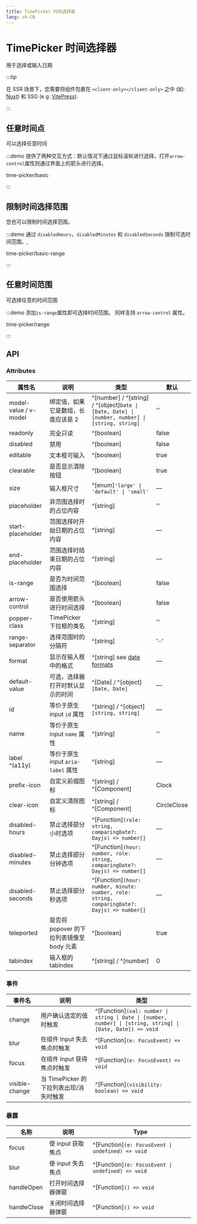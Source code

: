 ```yaml
---
title: TimePicker 时间选择器
lang: zh-CN
---
```


# TimePicker 时间选择器

用于选择或输入日期

:::tip

在 SSR 场景下，您需要将组件包裹在 `<client-only></client-only>` 之中 (如: [Nuxt](https://nuxt.com/v3)) 和 SSG (e.g: [VitePress](https://vitepress.vuejs.org/)).

:::

## 任意时间点

可以选择任意时间

:::demo 提供了两种交互方式：默认情况下通过鼠标滚轮进行选择，打开`arrow-control`属性则通过界面上的箭头进行选择。

time-picker/basic

:::

## 限制时间选择范围

您也可以限制时间选择范围。

:::demo 通过 `disabledHours`，`disabledMinutes` 和 `disabledSeconds` 限制可选时间范围。,

time-picker/basic-range

:::

## 任意时间范围

可选择任意的时间范围

:::demo 添加`is-range`属性即可选择时间范围。 同样支持 `arrow-control` 属性。

time-picker/range

:::

## API

### Attributes

| 属性名                   | 说明                           | 类型                                                                                                 | 默认          |
| --------------------- | ---------------------------- | -------------------------------------------------------------------------------------------------- | ----------- |
| model-value / v-model | 绑定值，如果它是数组，长度应该是 2           | ^[number] / ^[string] / ^[object]`Date \| [Date, Date] \| [number, number] \| [string, string]` | ''          |
| readonly              | 完全只读                         | ^[boolean]                                                                                         | false       |
| disabled              | 禁用                           | ^[boolean]                                                                                         | false       |
| editable              | 文本框可输入                       | ^[boolean]                                                                                         | true        |
| clearable             | 是否显示清除按钮                     | ^[boolean]                                                                                         | true        |
| size                  | 输入框尺寸                        | ^[enum]`'large' \| 'default' \| 'small'`                                                         | —           |
| placeholder           | 非范围选择时的占位内容                  | ^[string]                                                                                          | ''          |
| start-placeholder     | 范围选择时开始日期的占位内容               | ^[string]                                                                                          | —           |
| end-placeholder       | 范围选择时结束日期的占位内容               | ^[string]                                                                                          | —           |
| is-range              | 是否为时间范围选择                    | ^[boolean]                                                                                         | false       |
| arrow-control         | 是否使用箭头进行时间选择                 | ^[boolean]                                                                                         | false       |
| popper-class          | TimePicker 下拉框的类名            | ^[string]                                                                                          | ''          |
| range-separator       | 选择范围时的分隔符                    | ^[string]                                                                                          | '-'         |
| format                | 显示在输入框中的格式                   | ^[string] see [date formats](/en-US/component/date-picker#date-formats)                            | —           |
| default-value         | 可选，选择器打开时默认显示的时间             | ^[Date] / ^[object]`[Date, Date]`                                                                  | —           |
| id                    | 等价于原生 input `id` 属性          | ^[string] / ^[object]`[string, string]`                                                            | —           |
| name                  | 等价于原生 input `name` 属性        | ^[string]                                                                                          | ''          |
| label ^(a11y)         | 等价于原生 input `aria-label` 属性  | ^[string]                                                                                          | —           |
| prefix-icon           | 自定义前缀图标                      | ^[string] / ^[Component]                                                                           | Clock       |
| clear-icon            | 自定义清除图标                      | ^[string] / ^[Component]                                                                           | CircleClose |
| disabled-hours        | 禁止选择部分小时选项                   | ^[Function]`(role: string, comparingDate?: Dayjs) => number[]`                                  | —           |
| disabled-minutes      | 禁止选择部分分钟选项                   | ^[Function]`(hour: number, role: string, comparingDate?: Dayjs) => number[]`                    | —           |
| disabled-seconds      | 禁止选择部分秒选项                    | ^[Function]`(hour: number, minute: number, role: string, comparingDate?: Dayjs) => number[]`    | —           |
| teleported            | 是否将 popover 的下拉列表镜像至 body 元素 | ^[boolean]                                                                                         | true        |
| tabindex              | 输入框的 tabindex                | ^[string] / ^[number]                                                                              | 0           |

### 事件

| 事件名            | 说明                         | 类型                                                                                                                   |
| -------------- | -------------------------- | -------------------------------------------------------------------------------------------------------------------- |
| change         | 用户确认选定的值时触发                | ^[Function]`(val: number \| string \| Date \| [number, number] \| [string, string] \| [Date, Date]) => void` |
| blur           | 在组件 Input 失去焦点时触发          | ^[Function]`(e: FocusEvent) => void`                                                                              |
| focus          | 在组件 Input 获得焦点时触发          | ^[Function]`(e: FocusEvent) => void`                                                                              |
| visible-change | 当 TimePicker 的下拉列表出现/消失时触发 | ^[Function]`(visibility: boolean) => void`                                                                        |

### 暴露

| 名称          | 说明           | Type                                                  |
| ----------- | ------------ | ----------------------------------------------------- |
| focus       | 使 input 获取焦点 | ^[Function]`(e: FocusEvent \| undefined) => void` |
| blur        | 使 input 失去焦点 | ^[Function]`(e: FocusEvent \| undefined) => void` |
| handleOpen  | 打开时间选择器弹窗    | ^[Function]`() => void`                            |
| handleClose | 关闭时间选择器弹窗    | ^[Function]`() => void`                            |
